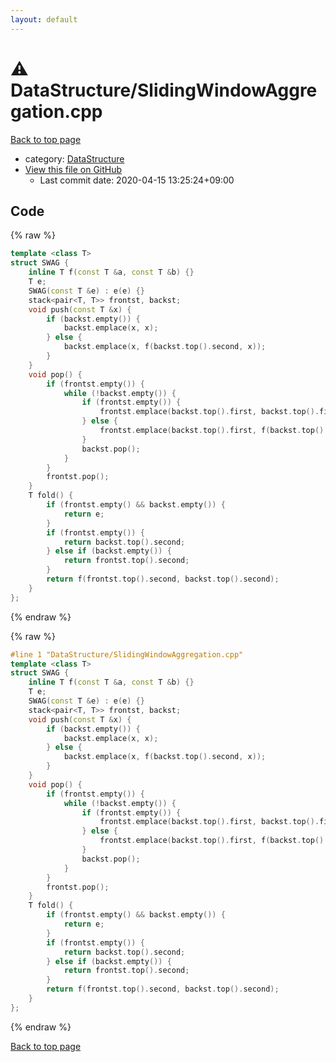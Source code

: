 ```yaml
---
layout: default
---
```


<!-- mathjax config similar to math.stackexchange -->
<script type="text/javascript" async
  src="https://cdnjs.cloudflare.com/ajax/libs/mathjax/2.7.5/MathJax.js?config=TeX-MML-AM_CHTML">
</script>
<script type="text/x-mathjax-config">
  MathJax.Hub.Config({
    TeX: { equationNumbers: { autoNumber: "AMS" }},
    tex2jax: {
      inlineMath: [ ['$','$'] ],
      processEscapes: true
    },
    "HTML-CSS": { matchFontHeight: false },
    displayAlign: "left",
    displayIndent: "2em"
  });
</script>

<script type="text/javascript" src="https://cdnjs.cloudflare.com/ajax/libs/jquery/3.4.1/jquery.min.js"></script>
<script src="https://cdn.jsdelivr.net/npm/jquery-balloon-js@1.1.2/jquery.balloon.min.js" integrity="sha256-ZEYs9VrgAeNuPvs15E39OsyOJaIkXEEt10fzxJ20+2I=" crossorigin="anonymous"></script>
<script type="text/javascript" src="../../assets/js/copy-button.js"></script>
<link rel="stylesheet" href="../../assets/css/copy-button.css" />


# :warning: DataStructure/SlidingWindowAggregation.cpp

<a href="../../index.html">Back to top page</a>

* category: <a href="../../index.html#5e248f107086635fddcead5bf28943fc">DataStructure</a>
* <a href="{{ site.github.repository_url }}/blob/master/DataStructure/SlidingWindowAggregation.cpp">View this file on GitHub</a>
    - Last commit date: 2020-04-15 13:25:24+09:00




## Code

<a id="unbundled"></a>
{% raw %}
```cpp
template <class T>
struct SWAG {
    inline T f(const T &a, const T &b) {}
    T e;
    SWAG(const T &e) : e(e) {}
    stack<pair<T, T>> frontst, backst;
    void push(const T &x) {
        if (backst.empty()) {
            backst.emplace(x, x);
        } else {
            backst.emplace(x, f(backst.top().second, x));
        }
    }
    void pop() {
        if (frontst.empty()) {
            while (!backst.empty()) {
                if (frontst.empty()) {
                    frontst.emplace(backst.top().first, backst.top().first);
                } else {
                    frontst.emplace(backst.top().first, f(backst.top().first, frontst.top().second));
                }
                backst.pop();
            }
        }
        frontst.pop();
    }
    T fold() {
        if (frontst.empty() && backst.empty()) {
            return e;
        }
        if (frontst.empty()) {
            return backst.top().second;
        } else if (backst.empty()) {
            return frontst.top().second;
        }
        return f(frontst.top().second, backst.top().second);
    }
};
```
{% endraw %}

<a id="bundled"></a>
{% raw %}
```cpp
#line 1 "DataStructure/SlidingWindowAggregation.cpp"
template <class T>
struct SWAG {
    inline T f(const T &a, const T &b) {}
    T e;
    SWAG(const T &e) : e(e) {}
    stack<pair<T, T>> frontst, backst;
    void push(const T &x) {
        if (backst.empty()) {
            backst.emplace(x, x);
        } else {
            backst.emplace(x, f(backst.top().second, x));
        }
    }
    void pop() {
        if (frontst.empty()) {
            while (!backst.empty()) {
                if (frontst.empty()) {
                    frontst.emplace(backst.top().first, backst.top().first);
                } else {
                    frontst.emplace(backst.top().first, f(backst.top().first, frontst.top().second));
                }
                backst.pop();
            }
        }
        frontst.pop();
    }
    T fold() {
        if (frontst.empty() && backst.empty()) {
            return e;
        }
        if (frontst.empty()) {
            return backst.top().second;
        } else if (backst.empty()) {
            return frontst.top().second;
        }
        return f(frontst.top().second, backst.top().second);
    }
};

```
{% endraw %}

<a href="../../index.html">Back to top page</a>

